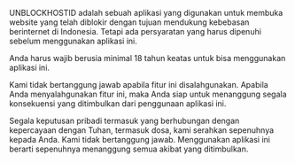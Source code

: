 UNBLOCKHOSTID adalah sebuah aplikasi yang digunakan untuk membuka website yang telah diblokir dengan tujuan mendukung kebebasan berinternet di Indonesia. Tetapi ada persyaratan yang harus dipenuhi sebelum menggunakan aplikasi ini.

Anda harus wajib berusia minimal 18 tahun keatas untuk bisa menggunakan aplikasi ini. 

Kami tidak bertanggung jawab apabila fitur ini disalahgunakan. Apabila Anda menyalahgunakan fitur ini, maka Anda siap untuk menanggung segala konsekuensi yang ditimbulkan dari penggunaan aplikasi ini.

Segala keputusan pribadi termasuk yang berhubungan dengan kepercayaan dengan Tuhan, termasuk dosa, kami serahkan sepenuhnya kepada Anda. Kami tidak bertanggung jawab. Menggunakan aplikasi ini berarti sepenuhnya menanggung semua akibat yang ditimbulkan.
